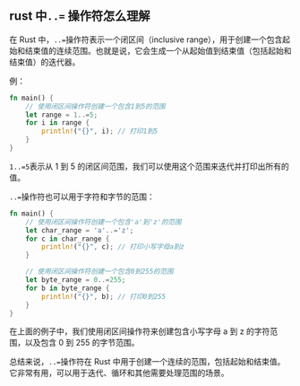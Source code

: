 ## rust 中`..=` 操作符怎么理解

在 Rust 中，`..=`操作符表示一个闭区间（inclusive range），用于创建一个包含起始和结束值的连续范围。也就是说，它会生成一个从起始值到结束值（包括起始和结束值）的迭代器。

例：

```rust
fn main() {
    // 使用闭区间操作符创建一个包含1到5的范围
    let range = 1..=5;
    for i in range {
        println!("{}", i); // 打印1到5
    }
}
```

`1..=5`表示从 1 到 5 的闭区间范围，我们可以使用这个范围来迭代并打印出所有的值。

`..=`操作符也可以用于字符和字节的范围：

```rust
fn main() {
    // 使用闭区间操作符创建一个包含'a'到'z'的范围
    let char_range = 'a'..='z';
    for c in char_range {
        println!("{}", c); // 打印小写字母a到z
    }

    // 使用闭区间操作符创建一个包含0到255的范围
    let byte_range = 0..=255;
    for b in byte_range {
        println!("{}", b); // 打印0到255
    }
}
```

在上面的例子中，我们使用闭区间操作符来创建包含小写字母 a 到 z 的字符范围，以及包含 0 到 255 的字节范围。

总结来说，`..=`操作符在 Rust 中用于创建一个连续的范围，包括起始和结束值。它非常有用，可以用于迭代、循环和其他需要处理范围的场景。
